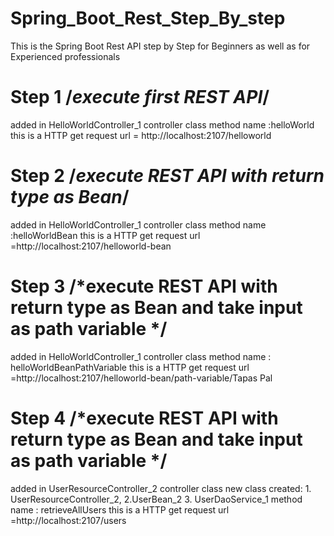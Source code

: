 # Spring_Boot_Rest_Step_By_step
This is the Spring Boot Rest API step by Step for Beginners as well as for Experienced professionals

# Step 1  /*execute first REST API*/
  added in HelloWorldController_1 controller class
  method name :helloWorld
  this is a HTTP get request
  url = http://localhost:2107/helloworld

# Step 2 /*execute REST API with return type as Bean*/
  added in HelloWorldController_1 controller class
  method name :helloWorldBean
  this is a HTTP get request
  url =http://localhost:2107/helloworld-bean
  
# Step 3 /*execute REST API with return type as Bean and take input as path variable */
  added in HelloWorldController_1 controller class
  method name : helloWorldBeanPathVariable
  this is a HTTP get request
  url =http://localhost:2107/helloworld-bean/path-variable/Tapas Pal

# Step 4 /*execute REST API with return type as Bean and take input as path variable */
  added in UserResourceController_2 controller class
  new class created: 1. UserResourceController_2, 2.UserBean_2 3. UserDaoService_1 
  method name : retrieveAllUsers
  this is a HTTP get request
  url =http://localhost:2107/users
